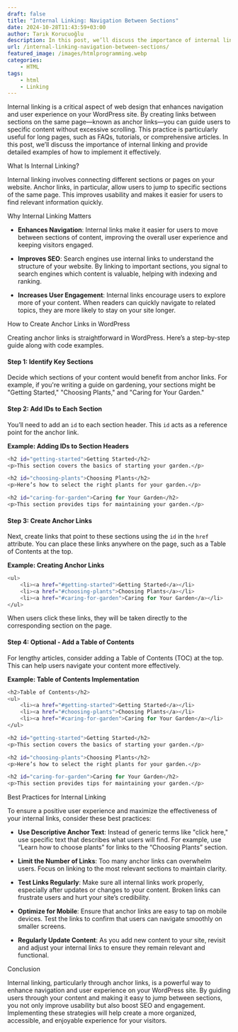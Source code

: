 ```yaml
---
draft: false
title: "Internal Linking: Navigation Between Sections"
date: 2024-10-28T11:43:59+03:00
author: Tarık Korucuoğlu
description: In this post, we’ll discuss the importance of internal linking and provide detailed examples of how to implement it effectively.
url: /internal-linking-navigation-between-sections/
featured_image: /images/htmlprogramming.webp
categories:
    - HTML
tags:
    - html
    - Linking
---
```



Internal linking is a critical aspect of web design that enhances navigation and user experience on your WordPress site. By creating links between sections on the same page—known as anchor links—you can guide users to specific content without excessive scrolling. This practice is particularly useful for long pages, such as FAQs, tutorials, or comprehensive articles. In this post, we’ll discuss the importance of internal linking and provide detailed examples of how to implement it effectively.



What Is Internal Linking?



Internal linking involves connecting different sections or pages on your website. Anchor links, in particular, allow users to jump to specific sections of the same page. This improves usability and makes it easier for users to find relevant information quickly.



Why Internal Linking Matters


* **Enhances Navigation**: Internal links make it easier for users to move between sections of content, improving the overall user experience and keeping visitors engaged.

* **Improves SEO**: Search engines use internal links to understand the structure of your website. By linking to important sections, you signal to search engines which content is valuable, helping with indexing and ranking.

* **Increases User Engagement**: Internal links encourage users to explore more of your content. When readers can quickly navigate to related topics, they are more likely to stay on your site longer.




How to Create Anchor Links in WordPress



Creating anchor links is straightforward in WordPress. Here’s a step-by-step guide along with code examples.


#### Step 1: Identify Key Sections



Decide which sections of your content would benefit from anchor links. For example, if you're writing a guide on gardening, your sections might be "Getting Started," "Choosing Plants," and "Caring for Your Garden."


#### Step 2: Add IDs to Each Section



You’ll need to add an `id` to each section header. This `id` acts as a reference point for the anchor link.



**Example: Adding IDs to Section Headers**


```bash
<h2 id="getting-started">Getting Started</h2>
<p>This section covers the basics of starting your garden.</p>

<h2 id="choosing-plants">Choosing Plants</h2>
<p>Here’s how to select the right plants for your garden.</p>

<h2 id="caring-for-garden">Caring for Your Garden</h2>
<p>This section provides tips for maintaining your garden.</p>
```


#### Step 3: Create Anchor Links



Next, create links that point to these sections using the `id` in the `href` attribute. You can place these links anywhere on the page, such as a Table of Contents at the top.



**Example: Creating Anchor Links**


```bash
<ul>
    <li><a href="#getting-started">Getting Started</a></li>
    <li><a href="#choosing-plants">Choosing Plants</a></li>
    <li><a href="#caring-for-garden">Caring for Your Garden</a></li>
</ul>
```



When users click these links, they will be taken directly to the corresponding section on the page.


#### Step 4: Optional - Add a Table of Contents



For lengthy articles, consider adding a Table of Contents (TOC) at the top. This can help users navigate your content more effectively.



**Example: Table of Contents Implementation**


```bash
<h2>Table of Contents</h2>
<ul>
    <li><a href="#getting-started">Getting Started</a></li>
    <li><a href="#choosing-plants">Choosing Plants</a></li>
    <li><a href="#caring-for-garden">Caring for Your Garden</a></li>
</ul>

<h2 id="getting-started">Getting Started</h2>
<p>This section covers the basics of starting your garden.</p>

<h2 id="choosing-plants">Choosing Plants</h2>
<p>Here’s how to select the right plants for your garden.</p>

<h2 id="caring-for-garden">Caring for Your Garden</h2>
<p>This section provides tips for maintaining your garden.</p>
```



Best Practices for Internal Linking



To ensure a positive user experience and maximize the effectiveness of your internal links, consider these best practices:


* **Use Descriptive Anchor Text**: Instead of generic terms like "click here," use specific text that describes what users will find. For example, use “Learn how to choose plants” for links to the “Choosing Plants” section.

* **Limit the Number of Links**: Too many anchor links can overwhelm users. Focus on linking to the most relevant sections to maintain clarity.

* **Test Links Regularly**: Make sure all internal links work properly, especially after updates or changes to your content. Broken links can frustrate users and hurt your site’s credibility.

* **Optimize for Mobile**: Ensure that anchor links are easy to tap on mobile devices. Test the links to confirm that users can navigate smoothly on smaller screens.

* **Regularly Update Content**: As you add new content to your site, revisit and adjust your internal links to ensure they remain relevant and functional.




Conclusion



Internal linking, particularly through anchor links, is a powerful way to enhance navigation and user experience on your WordPress site. By guiding users through your content and making it easy to jump between sections, you not only improve usability but also boost SEO and engagement. Implementing these strategies will help create a more organized, accessible, and enjoyable experience for your visitors.
